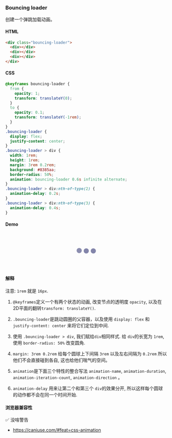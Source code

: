 ### Bouncing loader

创建一个弹跳加载动画。

#### HTML

```html
<div class="bouncing-loader">
  <div></div>
  <div></div>
  <div></div>
</div>
```

#### CSS

```css
@keyframes bouncing-loader {
  from {
    opacity: 1;
    transform: translateY(0);
  }
  to {
    opacity: 0.1;
    transform: translateY(-1rem);
  }
}
.bouncing-loader {
  display: flex;
  justify-content: center;
}
.bouncing-loader > div {
  width: 1rem;
  height: 1rem;
  margin: 3rem 0.2rem;
  background: #8385aa;
  border-radius: 50%;
  animation: bouncing-loader 0.6s infinite alternate;
}
.bouncing-loader > div:nth-of-type(2) {
  animation-delay: 0.2s;
}
.bouncing-loader > div:nth-of-type(3) {
  animation-delay: 0.4s;
}
```

#### Demo

<div class="snippet-demo">
  <div class="snippet-demo__bouncing-loader">
  	<div></div>
    <div></div>
    <div></div>
  </div>
</div>

<style>
@keyframes bouncing-loader {
  from {
    opacity: 1;
    transform: translateY(0);
  }
  to {
    opacity: 0.1;
    transform: translateY(-1rem);
  }
}
.snippet-demo__bouncing-loader {
  display: flex;
  justify-content: center;
}
.snippet-demo__bouncing-loader > div {
  width: 1rem;
  height: 1rem;
  margin: 3rem 0.2rem;
  background: #8385aa;
  border-radius: 50%;
  animation: bouncing-loader 0.6s infinite alternate;
}
.snippet-demo__bouncing-loader > div:nth-child(2) {
  animation-delay: 0.2s;
}
.snippet-demo__bouncing-loader > div:nth-child(3) {
  animation-delay: 0.4s;
}
</style>

#### 解释

注意: `1rem` 就是 `16px`.

1. `@keyframes`定义一个有两个状态的动画, 改变节点的透明度 `opacity`, 以及在2D平面的翻转`transform: translateY()`.

2. `.bouncing-loader`是跳动圆圈的父容器，以及使用 `display: flex`
   和 `justify-content: center` 来将它们定位到中间.

3. 使用 `.bouncing-loader > div`, 我们赋给`div`相同样式. 给 `div`的长宽为 `1rem`, 使用 `border-radius: 50%` 改变圆角.

4. `margin: 3rem 0.2rem` 给每个圆球上下间隔 `3rem` 以及左右间隔为 `0.2rem` 所以他们不会直接碰到各自, 这也给他们喘气的空间。

5. `animation`是下面三个特性的整合写法 `animation-name`, `animation-duration`, `animation-iteration-count`, `animation-direction` 。

6. `animation-delay` 用来让第二个和第三个 `div`的效果分开, 所以这样每个圆球的动作都不会在同一个时间开始.

#### 浏览器兼容性

<span class="snippet__support-note">✅ 没啥警告</span>

* https://caniuse.com/#feat=css-animation

<!-- tags: animation -->

